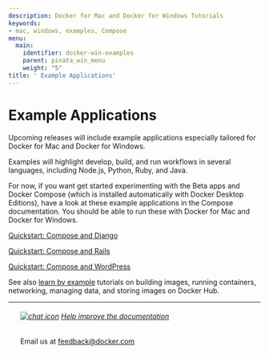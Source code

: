 ```yaml
---
description: Docker for Mac and Docker for Windows Tutorials
keywords:
- mac, windows, examples, Compose
menu:
  main:
    identifier: docker-win-examples
    parent: pinata_win_menu
    weight: "5"
title: ' Example Applications'
---
```


#  Example Applications

Upcoming releases will include example applications especially tailored for Docker for Mac and Docker for Windows.

Examples will highlight develop, build, and run workflows in several languages, including Node.js, Python, Ruby, and Java.

For now, if you want get started experimenting with the Beta apps and Docker Compose (which is installed automatically with Docker Desktop Editions), have a look at these example applications in the Compose documentation. You should be able to run these with Docker for Mac and Docker for Windows.

<a href=https://docs.docker.com/compose/django/ target="_blank">Quickstart: Compose and Django</a>

<a href=https://docs.docker.com/compose/rails/ target="_blank">Quickstart: Compose and Rails</a>

<a href=https://docs.docker.com/compose/wordpress/ target="_blank">Quickstart: Compose and WordPress</a>

See also [learn by example](/engine/tutorials/index.md) tutorials on building images, running containers, networking, managing data, and storing images on Docker Hub.

<hr style="color:#99CC99" />
<ul class="media">
	<div class="media_content">
	<div data-mh="mh_docker_projects">
	<h6> <a href="mailto:feedback@docker.com?subject=Docker%20Feedback"><img src="../../images/chat.png" alt="chat icon"></a> <a href="mailto:feedback@docker.com?subject=Docker%20Feedback">Help improve the documentation</a></h3>
		<p>
    Email us at <a href="mailto:feedback@docker.com?subject=Docker%20Feedback">feedback@docker.com</a>
    </p>
	</div>
	</div>
